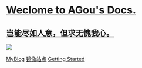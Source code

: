 <!-- background image -->

<!-- ![](https://s2.ax1x.com/2020/03/02/3267H1.jpg) -->

<!-- background color -->
# [Weclome to AGou's Docs.](https://agou-ops.github.io)
## [岂能尽如人意，但求无愧我心。](https://baike.baidu.com/item/%E5%B2%82%E8%83%BD%E5%B0%BD%E5%A6%82%E4%BA%BA%E6%84%8F%EF%BC%8C%E4%BD%86%E6%B1%82%E6%97%A0%E6%84%A7%E6%88%91%E5%BF%83)
![](#f0f0f0)

[MyBlog](https://agou-ops.github.io)
[镜像站点](https://d.agou-ops.top)
[Getting Started](README.md)
